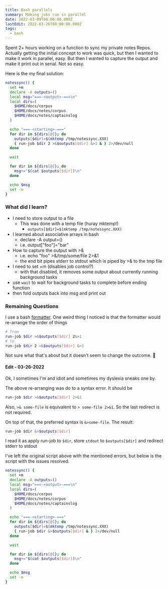 ```yaml
---
title: Bash parallels
summary: Making jobs run in parallel
date: 2022-03-09T08:00:00.000Z
lastEdit: 2022-03-26T08:00:00.000Z
tags:
  - bash
---
```


Spent 2+ hours working on a function to sync my private notes Repos.
Actually getting the initial concept to work was quick, but then
I wanted to make it work in parallel, easy. But then I wanted to capture the
output and make it print out in serial. Not so easy.

Here is the my final solution:

```bash
notessync() {
  set +m
  declare -A outputs=()
  local msg="===-<output>-===\n"
  local dirs=(
    $HOME/docs/corpus
    $HOME/docs/notes/corpus
    $HOME/docs/notes/captainslog
  )

  echo "===-<starting>-==="
  for dir in ${dirs[@]}; do
    outputs[$dir]=$(mktemp /tmp/notessync.XXX)
    { run-job $dir 2 >&$outputs[$dir] &>1 & } 2>/dev/null
  done

  wait

  for dir in ${dirs[@]}; do
    msg+="$(cat $outputs[$dir])\n"
  done

  echo $msg
  set -m
}
```

### What did I learn?

* I need to store output to a file
  * This was done with a temp file (huray mktemp!)
    * `outputs[$dir]=$(mktemp /tmp/notessync.XXX)`
* I learned about associative arrays in bash
  * declare -A output=()
  * i.e. output["foo"]="bar"
* How to capture the output with >&
  * i.e. echo "foo" >&/tmp/some/file 2>&1
  * the end bit pipes stderr to stdout which is piped by >& to the tmp file
* I need to set +m (disables job control?)
  * with that disabled, it removes some output about currently running background tasks
* use `wait` to wait for background tasks to complete before ending function
* then fold outputs back into msg and print out


### Remaining Questions

I use a bash [formatter][shfmt]. One weird thing I noticed is that the formatter
would re-arrange the order of things

```bash
# from
run-job $dir >&$outputs[$dir] 2&>1
# to
run-job $dir 2 >&$outputs[$dir] &>1
```
Not sure what that's about but it doesn't seem to change the outcome. 🤷

#### Edit - 03-26-2022

Ok, I sometimes I'm and idiot and sometimes my dyslexia sneaks one by.

The above re-arranging was do to a syntax error. It should be

```bash
run-job $dir >&$outputs[$dir] 2>&1
```

Also, `>& some-file` is equivalent to `> some-file 2>&1`. So the last
redirect is not required.

On top of that, the preferred syntax is `&>some-file`. The result:

```bash
run-job $dir &>$outputs[$dir]
```

I read it as apply run-job to `$dir`, store `stdout` to `$outputs[$dir]` and redirect
stderr to stdout


I've left the original script above with the mentioned errors, but below is the
script with the issues resolved.

```bash
notessync() {
  set +m
  declare -A outputs=()
  local msg="===-<output>-===\n"
  local dirs=(
    $HOME/docs/corpus
    $HOME/docs/notes/corpus
    $HOME/docs/notes/captainslog
  )

  echo "===-<starting>-==="
  for dir in ${dirs[@]}; do
    outputs[$dir]=$(mktemp /tmp/notessync.XXX)
    { run-job $dir &>$outputs[$dir] & } 2>/dev/null
  done

  wait

  for dir in ${dirs[@]}; do
    msg+="$(cat $outputs[$dir])\n"
  done

  echo $msg
  set -m
}
```

[shfmt]: https://github.com/patrickvane/shfmt
